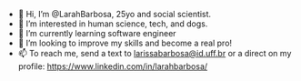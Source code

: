 - 👋 Hi, I’m @LarahBarbosa, 25yo and social scientist.
- 👀 I’m interested in human science, tech, and dogs.
- 🌱 I’m currently learning software engineer
- 💞️ I’m looking to improve my skills and become a real pro!
- 📫 To reach me, send a text to larissabarbosa@id.uff.br or a direct on my profile:
https://www.linkedin.com/in/larahbarbosa/


